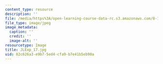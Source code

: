 ```yaml
---
content_type: resource
description: ''
file: /media/https%3A/open-learning-course-data-rc.s3.amazonaws.com/8-13-14-experimental-physics-i-ii-junior-lab-fall-2016-spring-2017/82c626a3e9b75ed4cfa9b7e41b5eb90a_JLExp_17.jpg
file_type: image/jpeg
image_metadata:
  caption: ''
  credit: ''
  image-alt: ''
resourcetype: Image
title: JLExp_17.jpg
uid: 82c626a3-e9b7-5ed4-cfa9-b7e41b5eb90a
---
```

